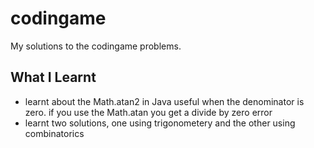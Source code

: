 # codingame

My solutions to the codingame problems.

## What I Learnt

* learnt about the Math.atan2 in Java useful when the denominator is zero. if you use the Math.atan you get a divide by zero error
* learnt two solutions, one using trigonometery and the other using combinatorics




